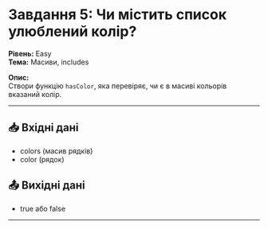 # Завдання 5: Чи містить список улюблений колір?  
**Рівень:** Easy  
**Тема:** Масиви, includes  

**Опис:**  
Створи функцію `hasColor`, яка перевіряє, чи є в масиві кольорів вказаний колір.  

---
## 📥 Вхідні дані
- colors (масив рядків)  
- color (рядок)  

## 📤 Вихідні дані
- true або false  

---